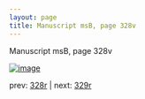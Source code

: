 ```yaml
---
layout: page
title: Manuscript msB, page 328v
---
```


Manuscript msB, page 328v

[![image](http://www.homermultitext.org/iipsrv?OBJ=IIP,1.0&FIF=/project/homer/pyramidal/deepzoom/hmt/vbbifolio/pending/vb_328v_329r.tif&WID=100&CVT=JPEG)](http://www.homermultitext.org/ict2/?urn=urn:cite2:hmt:vbbifolio.pending:vb_328v_329r)

prev:  [328r](../328r) | next:  [329r](../329r)

